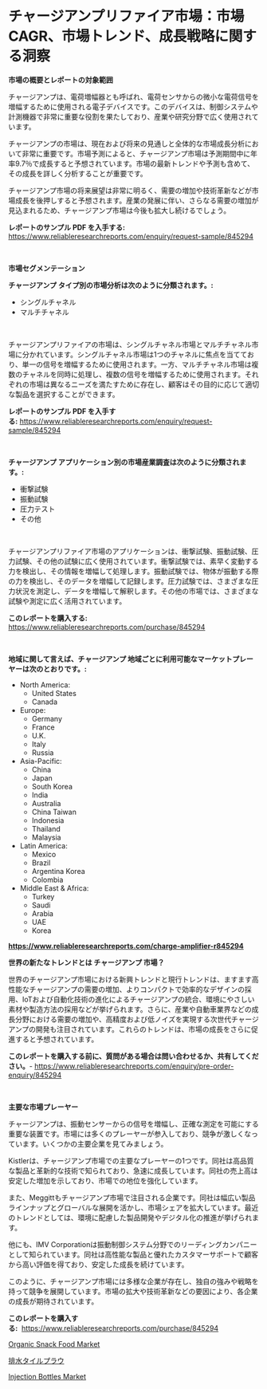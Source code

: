 <p><h1>チャージアンプリファイア市場：市場CAGR、市場トレンド、成長戦略に関する洞察</h1></p><p><strong>市場の概要とレポートの対象範囲</strong></p>
<p><p>チャージアンプは、電荷増幅器とも呼ばれ、電荷センサからの微小な電荷信号を増幅するために使用される電子デバイスです。このデバイスは、制御システムや計測機器で非常に重要な役割を果たしており、産業や研究分野で広く使用されています。</p><p>チャージアンプの市場は、現在および将来の見通しと全体的な市場成長分析において非常に重要です。市場予測によると、チャージアンプ市場は予測期間中に年率9.7％で成長すると予想されています。市場の最新トレンドや予測も含めて、その成長を詳しく分析することが重要です。</p><p>チャージアンプ市場の将来展望は非常に明るく、需要の増加や技術革新などが市場成長を後押しすると予想されます。産業の発展に伴い、さらなる需要の増加が見込まれるため、チャージアンプ市場は今後も拡大し続けるでしょう。</p></p>
<p><strong>レポートのサンプル PDF を入手する:</strong> <a href="https://www.reliableresearchreports.com/enquiry/request-sample/845294">https://www.reliableresearchreports.com/enquiry/request-sample/845294</a></p>
<p>&nbsp;</p>
<p><strong>市場セグメンテーション</strong></p>
<p><strong>チャージアンプ タイプ別の市場分析は次のように分類されます。:</strong></p>
<p><ul><li>シングルチャネル</li><li>マルチチャネル</li></ul></p>
<p>&nbsp;</p>
<p><p>チャージアンプリファイアの市場は、シングルチャネル市場とマルチチャネル市場に分かれています。シングルチャネル市場は1つのチャネルに焦点を当てており、単一の信号を増幅するために使用されます。一方、マルチチャネル市場は複数のチャネルを同時に処理し、複数の信号を増幅するために使用されます。それぞれの市場は異なるニーズを満たすために存在し、顧客はその目的に応じて適切な製品を選択することができます。</p></p>
<p><strong>レポートのサンプル PDF を入手する:</strong>&nbsp;<a href="https://www.reliableresearchreports.com/enquiry/request-sample/845294">https://www.reliableresearchreports.com/enquiry/request-sample/845294</a></p>
<p>&nbsp;</p>
<p><strong> チャージアンプ アプリケーション別の市場産業調査は次のように分類されます。:</strong></p>
<p><ul><li>衝撃試験</li><li>振動試験</li><li>圧力テスト</li><li>その他</li></ul></p>
<p>&nbsp;</p>
<p><p>チャージアンプリファイア市場のアプリケーションは、衝撃試験、振動試験、圧力試験、その他の試験に広く使用されています。衝撃試験では、素早く変動する力を検出し、その情報を増幅して処理します。振動試験では、物体が振動する際の力を検出し、そのデータを増幅して記録します。圧力試験では、さまざまな圧力状況を測定し、データを増幅して解釈します。その他の市場では、さまざまな試験や測定に広く活用されています。</p></p>
<p><strong>このレポートを購入する:</strong>&nbsp; <a href="https://www.reliableresearchreports.com/purchase/845294">https://www.reliableresearchreports.com/purchase/845294</a></p>
<p>&nbsp;</p>
<p><strong>地域に関して言えば、チャージアンプ 地域ごとに利用可能なマーケットプレーヤーは次のとおりです。:</strong></p>
<p><ul>
    <li>
        North America:
        <ul>
            <li>United States</li>
            <li>Canada</li>
        </ul>
    </li>
    <li>
        Europe:
        <ul>
            <li>Germany</li>
            <li>France</li>
            <li>U.K.</li>
            <li>Italy</li>
            <li>Russia</li>
        </ul>
    </li>
    <li>
        Asia-Pacific:
        <ul>
            <li>China</li>
            <li>Japan</li>
            <li>South Korea</li>
            <li>India</li>
            <li>Australia</li>
            <li>China Taiwan</li>
            <li>Indonesia</li>
            <li>Thailand</li>
            <li>Malaysia</li>
        </ul>
    </li>
    <li>
        Latin America:
        <ul>
            <li>Mexico</li>
            <li>Brazil</li>
            <li>Argentina Korea</li>
            <li>Colombia</li>
        </ul>
    </li>
    <li>
        Middle East & Africa:
        <ul>
            <li>Turkey</li>
            <li>Saudi</li>
            <li>Arabia</li>
            <li>UAE</li>
            <li>Korea</li>
        </ul>
    </li>
    </ul></p>
<p><strong><a href="https://www.reliableresearchreports.com/charge-amplifier-r845294">https://www.reliableresearchreports.com/charge-amplifier-r845294</a></strong>&nbsp;</p>
<p><strong>世界の新たなトレンドとは チャージアンプ 市場？</strong></p>
<p><p>世界のチャージアンプ市場における新興トレンドと現行トレンドは、ますます高性能なチャージアンプの需要の増加、よりコンパクトで効率的なデザインの採用、IoTおよび自動化技術の進化によるチャージアンプの統合、環境にやさしい素材や製造方法の採用などが挙げられます。さらに、産業や自動車業界などの成長分野における需要の増加や、高精度および低ノイズを実現する次世代チャージアンプの開発も注目されています。これらのトレンドは、市場の成長をさらに促進すると予想されています。</p></p>
<p><strong>このレポートを購入する前に、質問がある場合は問い合わせるか、共有してください。</strong>- <a href="https://www.reliableresearchreports.com/enquiry/pre-order-enquiry/845294">https://www.reliableresearchreports.com/enquiry/pre-order-enquiry/845294</a></p>
<p>&nbsp;</p>
<p><strong>主要な市場プレーヤー</strong></p>
<p><p>チャージアンプは、振動センサーからの信号を増幅し、正確な測定を可能にする重要な装置です。市場には多くのプレーヤーが参入しており、競争が激しくなっています。いくつかの主要企業を見てみましょう。</p><p>Kistlerは、チャージアンプ市場での主要なプレーヤーの1つです。同社は高品質な製品と革新的な技術で知られており、急速に成長しています。同社の売上高は安定した増加を示しており、市場での地位を強化しています。</p><p>また、Meggittもチャージアンプ市場で注目される企業です。同社は幅広い製品ラインナップとグローバルな展開を活かし、市場シェアを拡大しています。最近のトレンドとしては、環境に配慮した製品開発やデジタル化の推進が挙げられます。</p><p>他にも、IMV Corporationは振動制御システム分野でのリーディングカンパニーとして知られています。同社は高性能な製品と優れたカスタマーサポートで顧客から高い評価を得ており、安定した成長を続けています。</p><p>このように、チャージアンプ市場には多様な企業が存在し、独自の強みや戦略を持って競争を展開しています。市場の拡大や技術革新などの要因により、各企業の成長が期待されています。</p></p>
<p><strong>このレポートを購入する:</strong>&nbsp;&nbsp;<a href="https://www.reliableresearchreports.com/purchase/845294">https://www.reliableresearchreports.com/purchase/845294</a></p>
<p><p><a href="https://github.com/Chiragrp22/Market-Research-Report-List-4/blob/main/organic-snack-food-market.md">Organic Snack Food Market</a></p><p><a href="https://github.com/efcvopdgkdx128/Market-Research-Report-List-1/blob/main/167140818998.md">排水タイルプラウ</a></p><p><a href="https://summer-dogwood-3e9.notion.site/Injection-Bottles-Market-Size-and-Growth-Market-Segmentation-Regional-and-Country-Breakdowns-and--8126eef84a444e8a802ba7533dcac077">Injection Bottles Market</a></p></p>